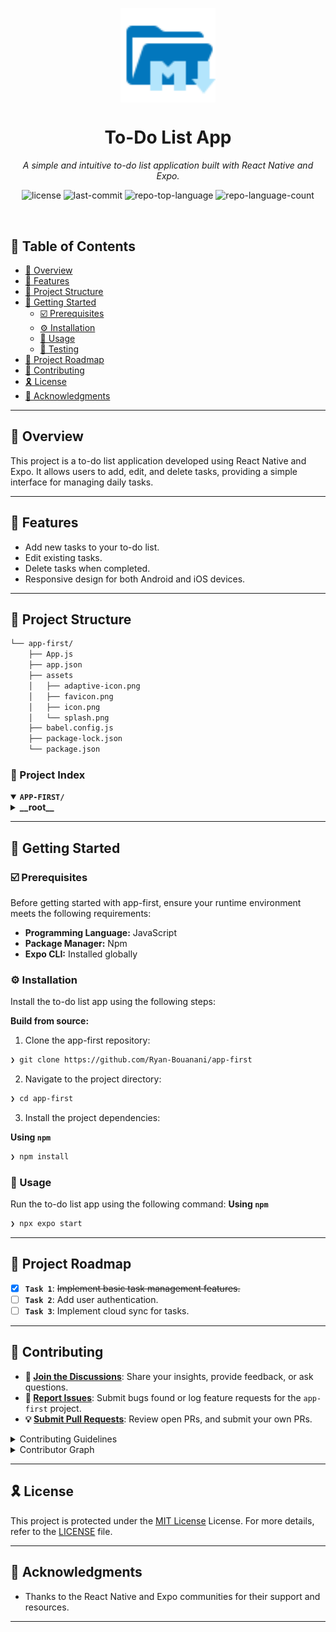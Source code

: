 <p align="center">
    <img src="https://raw.githubusercontent.com/PKief/vscode-material-icon-theme/ec559a9f6bfd399b82bb44393651661b08aaf7ba/icons/folder-markdown-open.svg" align="center" width="30%">
</p>
<p align="center"><h1 align="center">To-Do List App</h1></p>
<p align="center">
	<em>A simple and intuitive to-do list application built with React Native and Expo.</em>
</p>
<p align="center">
	<img src="https://img.shields.io/github/license/Ryan-Bouanani/app-first?style=default&logo=opensourceinitiative&logoColor=white&color=0080ff" alt="license">
	<img src="https://img.shields.io/github/last-commit/Ryan-Bouanani/app-first?style=default&logo=git&logoColor=white&color=0080ff" alt="last-commit">
	<img src="https://img.shields.io/github/languages/top/Ryan-Bouanani/app-first?style=default&color=0080ff" alt="repo-top-language">
	<img src="https://img.shields.io/github/languages/count/Ryan-Bouanani/app-first?style=default&color=0080ff" alt="repo-language-count">
</p>
<br>

## 🔗 Table of Contents

- [📍 Overview](#-overview)
- [👾 Features](#-features)
- [📁 Project Structure](#-project-structure)
- [🚀 Getting Started](#-getting-started)
  - [☑️ Prerequisites](#-prerequisites)
  - [⚙️ Installation](#-installation)
  - [🤖 Usage](#🤖-usage)
  - [🧪 Testing](#🧪-testing)
- [📌 Project Roadmap](#-project-roadmap)
- [🔰 Contributing](#-contributing)
- [🎗 License](#-license)
- [🙌 Acknowledgments](#-acknowledgments)

---

## 📍 Overview

This project is a to-do list application developed using React Native and Expo. It allows users to add, edit, and delete tasks, providing a simple interface for managing daily tasks.

---

## 👾 Features

- Add new tasks to your to-do list.
- Edit existing tasks.
- Delete tasks when completed.
- Responsive design for both Android and iOS devices.

---

## 📁 Project Structure

```sh
└── app-first/
    ├── App.js
    ├── app.json
    ├── assets
    │   ├── adaptive-icon.png
    │   ├── favicon.png
    │   ├── icon.png
    │   └── splash.png
    ├── babel.config.js
    ├── package-lock.json
    └── package.json
```


### 📂 Project Index
<details open>
	<summary><b><code>APP-FIRST/</code></b></summary>
	<details> <!-- __root__ Submodule -->
		<summary><b>__root__</b></summary>
		<blockquote>
			<table>
			<tr>
				<td><b><a href='https://github.com/Ryan-Bouanani/app-first/blob/master/package-lock.json'>package-lock.json</a></b></td>
				<td><code>❯ REPLACE-ME</code></td>
			</tr>
			<tr>
				<td><b><a href='https://github.com/Ryan-Bouanani/app-first/blob/master/app.json'>app.json</a></b></td>
				<td><code>❯ REPLACE-ME</code></td>
			</tr>
			<tr>
				<td><b><a href='https://github.com/Ryan-Bouanani/app-first/blob/master/App.js'>App.js</a></b></td>
				<td><code>❯ REPLACE-ME</code></td>
			</tr>
			<tr>
				<td><b><a href='https://github.com/Ryan-Bouanani/app-first/blob/master/babel.config.js'>babel.config.js</a></b></td>
				<td><code>❯ REPLACE-ME</code></td>
			</tr>
			<tr>
				<td><b><a href='https://github.com/Ryan-Bouanani/app-first/blob/master/package.json'>package.json</a></b></td>
				<td><code>❯ REPLACE-ME</code></td>
			</tr>
			</table>
		</blockquote>
	</details>
</details>

---
## 🚀 Getting Started

### ☑️ Prerequisites

Before getting started with app-first, ensure your runtime environment meets the following requirements:

- **Programming Language:** JavaScript
- **Package Manager:** Npm
- **Expo CLI:** Installed globally


### ⚙️ Installation

Install the to-do list app using the following steps:

**Build from source:**

1. Clone the app-first repository:
```sh
❯ git clone https://github.com/Ryan-Bouanani/app-first
```

2. Navigate to the project directory:
```sh
❯ cd app-first
```

3. Install the project dependencies:


**Using `npm`** &nbsp; [<img align="center" src="" />]()

```sh
❯ npm install
```




### 🤖 Usage
Run the to-do list app using the following command:
**Using `npm`** &nbsp; [<img align="center" src="" />]()

```sh
❯ npx expo start
```


---
## 📌 Project Roadmap

- [X] **`Task 1`**: <strike>Implement basic task management features.</strike>
- [ ] **`Task 2`**: Add user authentication.
- [ ] **`Task 3`**: Implement cloud sync for tasks.

---

## 🔰 Contributing

- **💬 [Join the Discussions](https://github.com/Ryan-Bouanani/app-first/discussions)**: Share your insights, provide feedback, or ask questions.
- **🐛 [Report Issues](https://github.com/Ryan-Bouanani/app-first/issues)**: Submit bugs found or log feature requests for the `app-first` project.
- **💡 [Submit Pull Requests](https://github.com/Ryan-Bouanani/app-first/blob/main/CONTRIBUTING.md)**: Review open PRs, and submit your own PRs.

<details closed>
<summary>Contributing Guidelines</summary>

1. **Fork the Repository**: Start by forking the project repository to your github account.
2. **Clone Locally**: Clone the forked repository to your local machine using a git client.
   ```sh
   git clone https://github.com/Ryan-Bouanani/app-first
   ```
3. **Create a New Branch**: Always work on a new branch, giving it a descriptive name.
   ```sh
   git checkout -b new-feature-x
   ```
4. **Make Your Changes**: Develop and test your changes locally.
5. **Commit Your Changes**: Commit with a clear message describing your updates.
   ```sh
   git commit -m 'Implemented new feature x.'
   ```
6. **Push to github**: Push the changes to your forked repository.
   ```sh
   git push origin new-feature-x
   ```
7. **Submit a Pull Request**: Create a PR against the original project repository. Clearly describe the changes and their motivations.
8. **Review**: Once your PR is reviewed and approved, it will be merged into the main branch. Congratulations on your contribution!
</details>

<details closed>
<summary>Contributor Graph</summary>
<br>
<p align="left">
   <a href="https://github.com{/Ryan-Bouanani/app-first/}graphs/contributors">
      <img src="https://contrib.rocks/image?repo=Ryan-Bouanani/app-first">
   </a>
</p>
</details>

---

## 🎗 License

This project is protected under the [MIT License](https://choosealicense.com/licenses) License. For more details, refer to the [LICENSE](https://choosealicense.com/licenses/) file.

---

## 🙌 Acknowledgments

- Thanks to the React Native and Expo communities for their support and resources.

---
